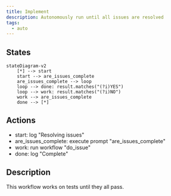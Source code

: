 ```yaml
---
title: Implement
description: Autonomously run until all issues are resolved
tags:
  - auto
---
```


## States

```mermaid
stateDiagram-v2
    [*] --> start
    start --> are_issues_complete
    are_issues_complete --> loop
    loop --> done: result.matches("(?i)YES")
    loop --> work: result.matches("(?i)NO")
    work --> are_issues_complete
    done --> [*]
```

## Actions

- start: log "Resolving issues"
- are_issues_complete: execute prompt "are_issues_complete"
- work: run workflow "do_issue"
- done: log "Complete"

## Description

This workflow works on tests until they all pass.
